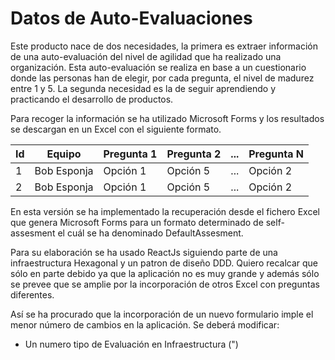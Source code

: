 # Datos de Auto-Evaluaciones

Este producto nace de dos necesidades, la primera es extraer información de una auto-evaluación del nivel de agilidad que ha realizado una organización. Esta auto-evaluación se realiza en base a un cuestionario donde las personas han de elegir, por cada pregunta, el nivel de madurez entre 1 y 5. La segunda necesidad es la de seguir aprendiendo y practicando el desarrollo de productos.

Para recoger la información se ha utilizado Microsoft Forms y los resultados se descargan en un Excel con el siguiente formato.

|       Id      |    Equipo     |  Pregunta 1   |   Pregunta 2  |       ...     |   Pregunta N  |
| ------------- | ------------- | ------------- | ------------- | ------------- | ------------- |
|        1      |  Bob Esponja  |    Opción 1   |    Opción 5   |       ...     |    Opción 2   |
|        2      |  Bob Esponja  |    Opción 1   |    Opción 5   |       ...     |    Opción 2   |

En esta versión se ha implementado la recuperación desde el fichero Excel que genera Microsoft Forms para un formato determinado de self-assesment el cuál se ha denominado DefaultAssesment.

Para su elaboración se ha usado ReactJs siguiendo parte de una infraestructura Hexagonal y un patron de diseño DDD. Quiero recalcar que sólo en parte debido ya que la aplicación no es muy grande y además sólo se prevee que se amplie por la incorporación de otros Excel con preguntas diferentes.

Así se ha procurado que la incorporación de un nuevo formulario imple el menor número de cambios en la aplicación. Se deberá modificar:

- Un numero tipo de Evaluación en Infraestructura (")
